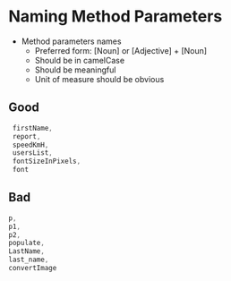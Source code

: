 # Naming Method Parameters

- Method parameters names
  - Preferred form: [Noun] or [Adjective] + [Noun]
  - Should be in camelCase
  - Should be meaningful
  - Unit of measure should be obvious

## Good

  ```C#
   firstName,
   report,
   speedKmH,
   usersList,
   fontSizeInPixels,
   font
   ```

## Bad

```C#
p,
p1,
p2,
populate,
LastName,
last_name,
convertImage
```
